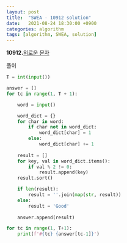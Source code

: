 ```yaml
---
layout: post
title:  "SWEA - 10912 solution"
date:   2021-08-24 18:30:00 +0900
categories: algorithm
tags: [algorithm, SWEA, solution]
---
```

**10912.**[외로운 문자](https://swexpertacademy.com/main/code/problem/problemDetail.do?contestProbId=AXVJuEvqLAADFASe&categoryId=AXVJuEvqLAADFASe&categoryType=CODE&problemTitle=10912&orderBy=FIRST_REG_DATETIME&selectCodeLang=ALL&select-1=&pageSize=10&pageIndex=1)

풀이

```python
T = int(input())

answer = []
for tc in range(1, T + 1): 

    word = input()

    word_dict = {}
    for char in word:
        if char not in word_dict:
            word_dict[char] = 1
        else:
            word_dict[char] += 1
    
    result = []
    for key, val in word_dict.items():
        if val % 2 != 0:
            result.append(key)
    result.sort()

    if len(result):
        result = ''.join(map(str, result))
    else:
        result = 'Good'
    
    answer.append(result)

for tc in range(1, T+1):
    print(f'#{tc} {answer[tc-1]}')
```

